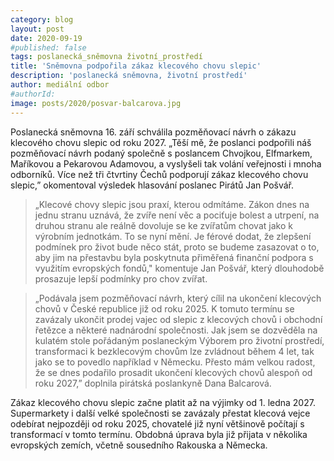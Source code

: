 ```yaml
---
category: blog
layout: post
date: 2020-09-19
#published: false
tags: poslanecká_sněmovna životní_prostředí
title: 'Sněmovna podpořila zákaz klecového chovu slepic'
description: 'poslanecká sněmovna, životní prostředí' 
author: mediální odbor
#authorId: 
image: posts/2020/posvar-balcarova.jpg
---
```


Poslanecká sněmovna 16. září schválila pozměňovací návrh o zákazu klecového chovu slepic od roku 2027. „Těší mě, že poslanci podpořili náš pozměňovací návrh podaný společně s poslancem Chvojkou, Elfmarkem, Maříkovou a Pekarovou Adamovou, a vyslyšeli tak volání veřejnosti i mnoha odborníků. Více než tři čtvrtiny Čechů podporují zákaz klecového chovu slepic,” okomentoval výsledek hlasování poslanec Pirátů Jan Pošvář.

> „Klecové chovy slepic jsou praxí, kterou odmítáme. Zákon dnes na jednu stranu uznává, že zvíře není věc a pociťuje bolest a utrpení, na druhou stranu ale reálně dovoluje se ke zvířatům chovat jako k výrobním jednotkám. To se nyní mění. Je férové dodat, že zlepšení podmínek pro život bude něco stát, proto se budeme zasazovat o to, aby jim na přestavbu byla poskytnuta přiměřená finanční podpora s využitím evropských fondů," komentuje Jan Pošvář, který dlouhodobě prosazuje lepší podmínky pro chov zvířat. 

> „Podávala jsem pozměňovací návrh, který cílil na ukončení klecových chovů v České republice již od roku 2025.  K tomuto termínu se zavázaly ukončit prodej vajec od slepic z klecových chovů i obchodní řetězce a některé nadnárodní společnosti. Jak jsem se dozvěděla na kulatém stole pořádaným poslaneckým Výborem pro životní prostředí, transformaci k bezklecovým chovům lze zvládnout během 4 let, tak jako se to povedlo například v Německu. Přesto mám velkou radost, že se dnes podařilo prosadit ukončení klecových chovů alespoň od roku 2027,” doplnila pirátská poslankyně Dana Balcarová.

Zákaz klecového chovu slepic začne platit až na výjimky od 1. ledna 2027. Supermarkety i další velké společnosti se zavázaly přestat klecová vejce odebírat nejpozději od roku 2025, chovatelé již nyní většinově počítají s transformací v tomto termínu. Obdobná úprava byla již přijata v několika evropských zemích, včetně sousedního Rakouska a Německa.
